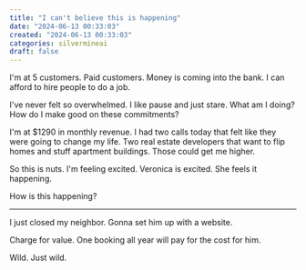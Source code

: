 ```yaml
---
title: "I can't believe this is happening"
date: "2024-06-13 00:33:03"  
created: "2024-06-13 00:33:03"
categories: silvermineai  
draft: false
---
```

I'm at 5 customers. Paid customers. Money is coming into the bank. I can afford to hire people to do a job. 

I've never felt so overwhelmed. I like pause and just stare. What am I doing? How do I make good on these commitments?

I'm at $1290 in monthly revenue. I had two calls today that felt like they were going to change my life. Two real estate developers that want to flip homes and stuff apartment buildings. Those could get me higher. 

So this is nuts. I'm feeling excited. Veronica is excited. She feels it happening. 

How is this happening?

***
I just closed my neighbor. Gonna set him up with a website. 

Charge for value. One booking all year will pay for the cost for him. 

Wild. Just wild. 